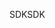 <span data-ttu-id="b7f63-101">SDK</span><span class="sxs-lookup"><span data-stu-id="b7f63-101">SDK</span></span>